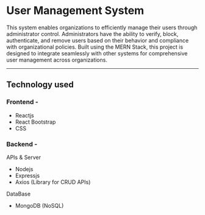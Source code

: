 # User Management System

This system enables organizations to efficiently manage their users through administrator control. Administrators have the ability to verify, block, authenticate, and remove users based on their behavior and compliance with organizational policies. Built using the MERN Stack, this project is designed to integrate seamlessly with other systems for comprehensive user management across organizations.

---

## Technology used

### Frontend -

- Reactjs
- React Bootstrap
- CSS

### Backend -

APIs & Server

- Nodejs
- Expressjs
- Axios (Library for CRUD APIs)

DataBase

- MongoDB (NoSQL)
